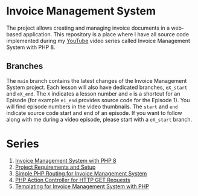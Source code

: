 # Invoice Management System
The project allows creating and managing invoice documents in a web-based application. 
This repository is a place where I have all source code implemented during my [YouTube](https://www.youtube.com/@MaxPronko) video series called Invoice Management System with PHP 8.

## Branches
The `main` branch contains the latest changes of the Invoice Management System project. Each lesson will also have dedicated branches, `eX_start` and `eX_end`. The `X` indicates a lesson number and `e` is a shortcut for an Episode (for example `e1_end` provides source code for the Episode 1). You will find episode numbers in the video thumbnails.
The `start` and `end` indicate source code start and end of an episode. If you want to follow along with me during a video episode, please start with a `eX_start` branch.

# Series
1. [Invoice Management System with PHP 8](https://www.youtube.com/watch?v=zoIgpOIRJWo)
2. [Project Requirements and Setup](https://youtu.be/uSmU2KgSXC0)
3. [Simple PHP Routing for Invoice Management System](https://youtu.be/70UJa2x7Pkk)
4. [PHP Action Controller for HTTP GET Requests](https://www.youtube.com/watch?v=TCqL_OR-cgQ)
5. [Templating for Invoice Management System with PHP](https://youtu.be/DFPLTYq8boI)
